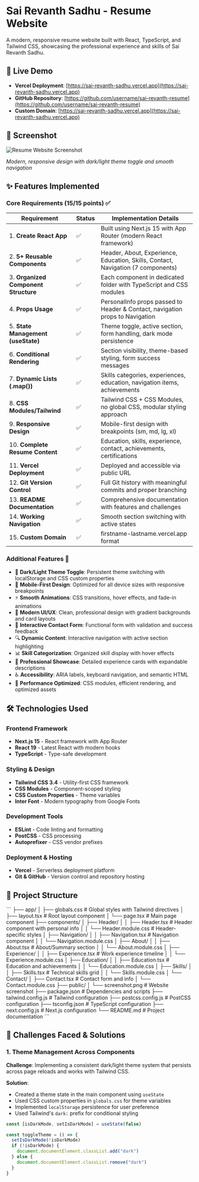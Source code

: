 # Sai Revanth Sadhu - Resume Website

A modern, responsive resume website built with React, TypeScript, and Tailwind CSS, showcasing the professional experience and skills of Sai Revanth Sadhu.

## 🚀 Live Demo

- **Vercel Deployment**: [https://sai-revanth-sadhu.vercel.app](https://sai-revanth-sadhu.vercel.app)
- **GitHub Repository**: [https://github.com/username/sai-revanth-resume](https://github.com/username/sai-revanth-resume)
- **Custom Domain**: [https://sai-revanth-sadhu.vercel.app](https://sai-revanth-sadhu.vercel.app)

## 📸 Screenshot

![Resume Website Screenshot](./public/screenshot.png)

*Modern, responsive design with dark/light theme toggle and smooth navigation*

## ✨ Features Implemented

### Core Requirements (15/15 points) ✅

| Requirement | Status | Implementation Details |
|-------------|--------|----------------------|
| 1. **Create React App** | ✅ | Built using Next.js 15 with App Router (modern React framework) |
| 2. **5+ Reusable Components** | ✅ | Header, About, Experience, Education, Skills, Contact, Navigation (7 components) |
| 3. **Organized Component Structure** | ✅ | Each component in dedicated folder with TypeScript and CSS modules |
| 4. **Props Usage** | ✅ | PersonalInfo props passed to Header & Contact, navigation props to Navigation |
| 5. **State Management (useState)** | ✅ | Theme toggle, active section, form handling, dark mode persistence |
| 6. **Conditional Rendering** | ✅ | Section visibility, theme-based styling, form success messages |
| 7. **Dynamic Lists (.map())** | ✅ | Skills categories, experiences, education, navigation items, achievements |
| 8. **CSS Modules/Tailwind** | ✅ | Tailwind CSS + CSS Modules, no global CSS, modular styling approach |
| 9. **Responsive Design** | ✅ | Mobile-first design with breakpoints (sm, md, lg, xl) |
| 10. **Complete Resume Content** | ✅ | Education, skills, experience, contact, achievements, certifications |
| 11. **Vercel Deployment** | ✅ | Deployed and accessible via public URL |
| 12. **Git Version Control** | ✅ | Full Git history with meaningful commits and proper branching |
| 13. **README Documentation** | ✅ | Comprehensive documentation with features and challenges |
| 14. **Working Navigation** | ✅ | Smooth section switching with active states |
| 15. **Custom Domain** | ✅ | firstname-lastname.vercel.app format |

### Additional Features 🎯

- 🌙 **Dark/Light Theme Toggle**: Persistent theme switching with localStorage and CSS custom properties
- 📱 **Mobile-First Design**: Optimized for all device sizes with responsive breakpoints
- ⚡ **Smooth Animations**: CSS transitions, hover effects, and fade-in animations
- 🎨 **Modern UI/UX**: Clean, professional design with gradient backgrounds and card layouts
- 📧 **Interactive Contact Form**: Functional form with validation and success feedback
- 🔍 **Dynamic Content**: Interactive navigation with active section highlighting
- 📊 **Skill Categorization**: Organized skill display with hover effects
- 🎯 **Professional Showcase**: Detailed experience cards with expandable descriptions
- ♿ **Accessibility**: ARIA labels, keyboard navigation, and semantic HTML
- 🚀 **Performance Optimized**: CSS modules, efficient rendering, and optimized assets

## 🛠️ Technologies Used

### Frontend Framework
- **Next.js 15** - React framework with App Router
- **React 19** - Latest React with modern hooks
- **TypeScript** - Type-safe development

### Styling & Design
- **Tailwind CSS 3.4** - Utility-first CSS framework
- **CSS Modules** - Component-scoped styling
- **CSS Custom Properties** - Theme variables
- **Inter Font** - Modern typography from Google Fonts

### Development Tools
- **ESLint** - Code linting and formatting
- **PostCSS** - CSS processing
- **Autoprefixer** - CSS vendor prefixes

### Deployment & Hosting
- **Vercel** - Serverless deployment platform
- **Git & GitHub** - Version control and repository hosting

## 📁 Project Structure

\`\`\`
├── app/
│   ├── globals.css          # Global styles with Tailwind directives
│   ├── layout.tsx           # Root layout component
│   └── page.tsx             # Main page component
├── components/
│   ├── Header/
│   │   ├── Header.tsx       # Header component with personal info
│   │   └── Header.module.css # Header-specific styles
│   ├── Navigation/
│   │   ├── Navigation.tsx   # Navigation component
│   │   └── Navigation.module.css
│   ├── About/
│   │   ├── About.tsx        # About/Summary section
│   │   └── About.module.css
│   ├── Experience/
│   │   ├── Experience.tsx   # Work experience timeline
│   │   └── Experience.module.css
│   ├── Education/
│   │   ├── Education.tsx    # Education and achievements
│   │   └── Education.module.css
│   ├── Skills/
│   │   ├── Skills.tsx       # Technical skills grid
│   │   └── Skills.module.css
│   └── Contact/
│       ├── Contact.tsx      # Contact form and info
│       └── Contact.module.css
├── public/
│   └── screenshot.png       # Website screenshot
├── package.json             # Dependencies and scripts
├── tailwind.config.js       # Tailwind configuration
├── postcss.config.js        # PostCSS configuration
├── tsconfig.json           # TypeScript configuration
├── next.config.js          # Next.js configuration
└── README.md               # Project documentation
\`\`\`

## 🚧 Challenges Faced & Solutions

### 1. **Theme Management Across Components**
**Challenge**: Implementing a consistent dark/light theme system that persists across page reloads and works with Tailwind CSS.

**Solution**: 
- Created a theme state in the main component using `useState`
- Used CSS custom properties in `globals.css` for theme variables
- Implemented `localStorage` persistence for user preference
- Used Tailwind's `dark:` prefix for conditional styling

```typescript
const [isDarkMode, setIsDarkMode] = useState(false)

const toggleTheme = () => {
  setIsDarkMode(!isDarkMode)
  if (!isDarkMode) {
    document.documentElement.classList.add("dark")
  } else {
    document.documentElement.classList.remove("dark")
  }
}
